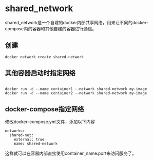 # shared_network

shared_network是一个自建的docker内部共享网络，用来让不同的docker-compose内的容器和其他自建的容器进行通信。

## 创建

```shell
docker network create shared-network
```

## 其他容器启动时指定网络

```shell

docker run -d --name container1 --network shared-network my-image
docker run -d --name container2 --network shared-network my-image
```

## docker-compose指定网络

修改docker-compose.yml文件，添加以下内容

```shell
networks:
  shared-net:
    external: true
    name: shared-network
```

这样就可以在容器内部直接使用container_name:port来访问服务了。